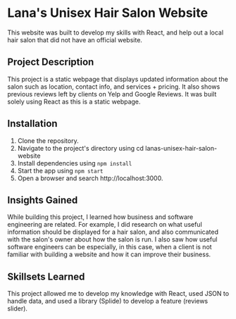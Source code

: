 # Lana's Unisex Hair Salon Website
This website was built to develop my skills with React, and help out a local hair salon that did not have an official website.

## Project Description
This project is a static webpage that displays updated information about the salon such as location, contact info, and services + pricing. It also shows previous reviews left by clients on Yelp and Google Reviews. It was built solely using React as this is a static webpage.

## Installation
1. Clone the repository.
2. Navigate to the project's directory using cd lanas-unisex-hair-salon-website
3. Install dependencies using ```
                              npm install
                              ```
4. Start the app using ```
                       npm start
                       ```
5. Open a browser and search http://localhost:3000.

## Insights Gained
While building this project, I learned how business and software engineering are related. For example, I did research on what useful information should be displayed for a hair salon, and also communicated with the salon's owner about how the salon is run. I also saw how useful software engineers can be especially, in this case, when a client is not familiar with building a website and how it can improve their business.

## Skillsets Learned 
This project allowed me to develop my knowledge with React, used JSON to handle data, and used a library (Splide) to develop a feature (reviews slider).
